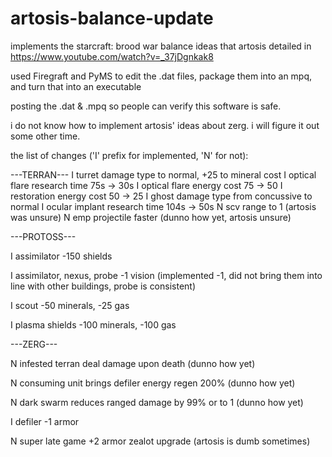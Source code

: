 # artosis-balance-update
implements the starcraft: brood war balance ideas that artosis detailed in https://www.youtube.com/watch?v=_37jDgnkak8

used Firegraft and PyMS to edit the .dat files, package them into an mpq, and turn that into an executable

posting the .dat & .mpq so people can verify this software is safe.

i do not know how to implement artosis' ideas about zerg. i will figure it out some other time.

the list of changes ('I' prefix for implemented, 'N' for not):

---TERRAN---
I turret damage type to normal, +25 to mineral cost
I optical flare research time 75s -> 30s
I optical flare energy cost 75 -> 50
I restoration energy cost 50 -> 25
I ghost damage type from concussive to normal
I ocular implant research time 104s -> 50s
N scv range to 1 (artosis was unsure)
N emp projectile faster (dunno how yet, artosis unsure)

---PROTOSS---

I assimilator -150 shields

I assimilator, nexus, probe -1 vision (implemented -1, did not bring them into line with other buildings, probe is consistent)

I scout -50 minerals, -25 gas

I plasma shields -100 minerals, -100 gas

---ZERG---

N infested terran deal damage upon death (dunno how yet)

N consuming unit brings defiler energy regen 200% (dunno how yet)

N dark swarm reduces ranged damage by 99% or to 1 (dunno how yet)

I defiler -1 armor


N super late game +2 armor zealot upgrade (artosis is dumb sometimes)
